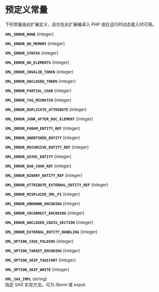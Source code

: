 预定义常量
==========

下列常量由此扩展定义，且仅在此扩展编译入 PHP 或在运行时动态载入时可用。

**`XML_ERROR_NONE`** (<span class="type">integer</span>)  
<span class="simpara"> </span>

**`XML_ERROR_NO_MEMORY`** (<span class="type">integer</span>)  
<span class="simpara"> </span>

**`XML_ERROR_SYNTAX`** (<span class="type">integer</span>)  
<span class="simpara"> </span>

**`XML_ERROR_NO_ELEMENTS`** (<span class="type">integer</span>)  
<span class="simpara"> </span>

**`XML_ERROR_INVALID_TOKEN`** (<span class="type">integer</span>)  
<span class="simpara"> </span>

**`XML_ERROR_UNCLOSED_TOKEN`** (<span class="type">integer</span>)  
<span class="simpara"> </span>

**`XML_ERROR_PARTIAL_CHAR`** (<span class="type">integer</span>)  
<span class="simpara"> </span>

**`XML_ERROR_TAG_MISMATCH`** (<span class="type">integer</span>)  
<span class="simpara"> </span>

**`XML_ERROR_DUPLICATE_ATTRIBUTE`** (<span class="type">integer</span>)  
<span class="simpara"> </span>

**`XML_ERROR_JUNK_AFTER_DOC_ELEMENT`** (<span class="type">integer</span>)  
<span class="simpara"> </span>

**`XML_ERROR_PARAM_ENTITY_REF`** (<span class="type">integer</span>)  
<span class="simpara"> </span>

**`XML_ERROR_UNDEFINED_ENTITY`** (<span class="type">integer</span>)  
<span class="simpara"> </span>

**`XML_ERROR_RECURSIVE_ENTITY_REF`** (<span class="type">integer</span>)  
<span class="simpara"> </span>

**`XML_ERROR_ASYNC_ENTITY`** (<span class="type">integer</span>)  
<span class="simpara"> </span>

**`XML_ERROR_BAD_CHAR_REF`** (<span class="type">integer</span>)  
<span class="simpara"> </span>

**`XML_ERROR_BINARY_ENTITY_REF`** (<span class="type">integer</span>)  
<span class="simpara"> </span>

**`XML_ERROR_ATTRIBUTE_EXTERNAL_ENTITY_REF`** (<span class="type">integer</span>)  
<span class="simpara"> </span>

**`XML_ERROR_MISPLACED_XML_PI`** (<span class="type">integer</span>)  
<span class="simpara"> </span>

**`XML_ERROR_UNKNOWN_ENCODING`** (<span class="type">integer</span>)  
<span class="simpara"> </span>

**`XML_ERROR_INCORRECT_ENCODING`** (<span class="type">integer</span>)  
<span class="simpara"> </span>

**`XML_ERROR_UNCLOSED_CDATA_SECTION`** (<span class="type">integer</span>)  
<span class="simpara"> </span>

**`XML_ERROR_EXTERNAL_ENTITY_HANDLING`** (<span class="type">integer</span>)  
<span class="simpara"> </span>

**`XML_OPTION_CASE_FOLDING`** (<span class="type">integer</span>)  
<span class="simpara"> </span>

**`XML_OPTION_TARGET_ENCODING`** (<span class="type">integer</span>)  
<span class="simpara"> </span>

**`XML_OPTION_SKIP_TAGSTART`** (<span class="type">integer</span>)  
<span class="simpara"> </span>

**`XML_OPTION_SKIP_WHITE`** (<span class="type">integer</span>)  
<span class="simpara"> </span>

**`XML_SAX_IMPL`** (<span class="type">string</span>)  
<span class="simpara"> 指定 SAX 实现方法。可为 *libxml* 或 *expat*.
</span>
